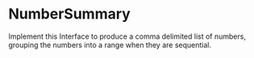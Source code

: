# NumberSummary
Implement this Interface to produce a comma delimited list of numbers, grouping the numbers into a range when they are sequential.
